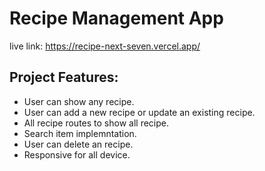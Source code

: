 # Recipe Management App

live link: https://recipe-next-seven.vercel.app/

## Project Features: 
- User can show any recipe.
- User can add a new recipe or update an existing recipe.
- All recipe routes to show all recipe.
- Search item implemntation.
- User can delete an recipe.
- Responsive for all device.

